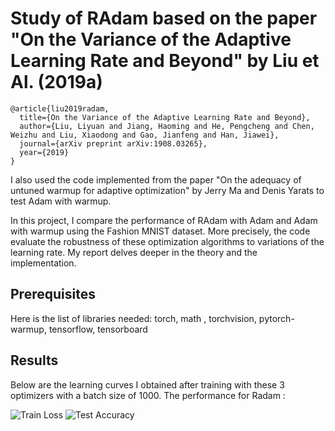 # Study of RAdam based on the paper "On the Variance of the Adaptive Learning Rate and Beyond" by Liu et Al. (2019a)

```
@article{liu2019radam,
  title={On the Variance of the Adaptive Learning Rate and Beyond},
  author={Liu, Liyuan and Jiang, Haoming and He, Pengcheng and Chen, Weizhu and Liu, Xiaodong and Gao, Jianfeng and Han, Jiawei},
  journal={arXiv preprint arXiv:1908.03265},
  year={2019}
}
```
I also used the code implemented from the paper "On the adequacy of untuned warmup for adaptive optimization" by Jerry Ma and Denis Yarats to test Adam with warmup.


In this project, I compare the performance of RAdam with Adam and Adam with warmup using the Fashion MNIST dataset. More precisely, the code evaluate the robustness of these optimization algorithms to variations of the learning rate. My report 
delves deeper in the theory and the implementation.

## Prerequisites

Here is the list of libraries needed: torch, math , torchvision, pytorch-warmup, tensorflow, tensorboard


## Results

Below are the learning curves I obtained after training with these 3 optimizers with a batch size of 1000.
The performance for Radam : 

![Train Loss](https://github.com/marl917/radam-optimizer/blob/master/images/Loss_Radam_lr_r.png) ![Test Accuracy](https://github.com/marl917/radam-optimizer/blob/master/images/Accuracy_Radam_lr_r.png)






